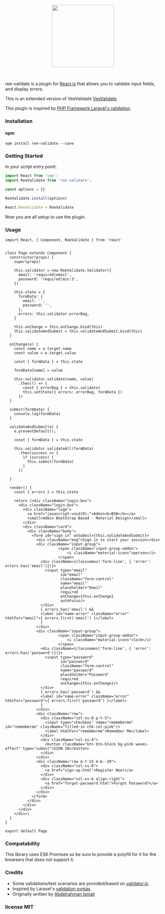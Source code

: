 <p align="center">
  <a href="https://github.com/moeen-basra/ree-validate.git" target="_blank">
    <img width="200" src="http://www.unixstickers.com/image/data/stickers/react/badge/React-JS.sh.png">
  </a>
</p>

<br>

ree-validate is a plugin for [React.js](https://facebook.github.io/react/) that allows you to validate input fields, and display errors.

This is an extended version of VeeValidate [VeeValidate](http://vee-validate.logaretm.com/)

This plugin is inspired by [PHP Framework Laravel's validation](https://laravel.com/).

### Installation

#### npm

```
npm install ree-validate --save
```

### Getting Started

In your script entry point:
```javascript
import React from 'vue';
import ReeValidate from 'ree-validate';

const options = {}

ReeValidate.install(options)

React.ReeValidate = ReeValidate
```

Now you are all setup to use the plugin.

### Usage

```
import React, { Component, ReeValidate } from 'react'


class Page extends Component {
  constructor(props) {
    super(props)
    
    this.validator = new ReeValidate.Validator({
      email: 'required|email',
      password: 'required|min:3',
    })
    
    this.state = {
      formData: {
        email: '',
        password: '',
      },
      errors: this.validator.errorBag,
    }
    
    this.onChange = this.onChange.bind(this)
    this.validateAndSubmit = this.validateAndSubmit.bind(this)
  }
  
  onChange(e) {
    const name = e.target.name
    const value = e.target.value
    
    const { formData } = this.state
    
    formData[name] = value
    
    this.validator.validate(name, value)
      .then(() => {
        const { errorBag } = this.validator
        this.setState({ errors: errorBag, formData })
      })
  }
  
  submit(formData) {
    console.log(formData)
  }
  
  validateAndSubmit(e) {
    e.preventDefault();
    
    const { formData } = this.state
    
    this.validator.validateAll(formData)
      .then(success => {
        if (success) {
          this.submit(formData)
        }
      })
    
  }
  
  render() {
    const { errors } = this.state
    
    return (<div className="login-box">
      <div className="login-box">
        <div className="logo">
          <a href="javascript:void(0);">Admin<b>BSB</b></a>
          <small>Admin BootStrap Based - Material Design</small>
        </div>
        <div className="card">
          <div className="body">
            <form id="sign_in" onSubmit={this.validateAndSubmit}>
              <div className="msg">Sign in to start your session</div>
              <div className="input-group">
                        <span className="input-group-addon">
                            <i className="material-icons">person</i>
                        </span>
                <div className={classnames('form-line', { 'error':  errors.has('email')})}>
                  <input type="email"
                         id="email"
                         className="form-control"
                         name="email"
                         placeholder="Email"
                         required
                         onChange={this.onChange}
                         autoFocus/>
                </div>
                { errors.has('email') &&
                <label id="name-error" className="error" htmlFor="email">{ errors.first('email') }</label>
                }
              </div>
              <div className="input-group">
                        <span className="input-group-addon">
                            <i className="material-icons">lock</i>
                        </span>
                <div className={classnames('form-line', { 'error':  errors.has('password')})}>
                  <input type="password"
                         id="password"
                         className="form-control"
                         name="password"
                         placeholder="Password"
                         required
                         onChange={this.onChange}/>
                </div>
                { errors.has('password') &&
                <label id="name-error" className="error" htmlFor="password">{ errors.first('password') }</label>
                }
              </div>
              <div className="row">
                <div className="col-xs-8 p-t-5">
                  <input type="checkbox" name="rememberme" id="rememberme" className="filled-in chk-col-pink"/>
                  <label htmlFor="rememberme">Remember Me</label>
                </div>
                <div className="col-xs-4">
                  <button className="btn btn-block bg-pink waves-effect" type="submit">SIGN IN</button>
                </div>
              </div>
              <div className="row m-t-15 m-b--20">
                <div className="col-xs-6">
                  <a href="sign-up.html">Register Now!</a>
                </div>
                <div className="col-xs-6 align-right">
                  <a href="forgot-password.html">Forgot Password?</a>
                </div>
              </div>
            </form>
          </div>
        </div>
      </div>
    </div>)
  }
}

export default Page

```

### Compatability

This library uses ES6 Promises so be sure to provide a polyfill for it for the browsers that does not support it.

### Credits
- Some validations/test scenarios are provided/based on [validator.js](https://github.com/chriso/validator.js).
- Inspired by Laravel's [validation syntax](https://laravel.com/docs/5.4/validation).
- Originally written by [Abdelrahman Ismail](https://github.com/Abdelrahman3D)

### license MIT
